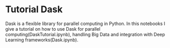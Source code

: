 # Tutorial Dask

Dask is a flexible library for parallel computing in Python. In this notebooks I give a tutorial on how to use Dask for parallel computing(DaskTutorial.ipynb), handling Big Data and integration with Deep Learning frameworks(Dask.ipynb).

